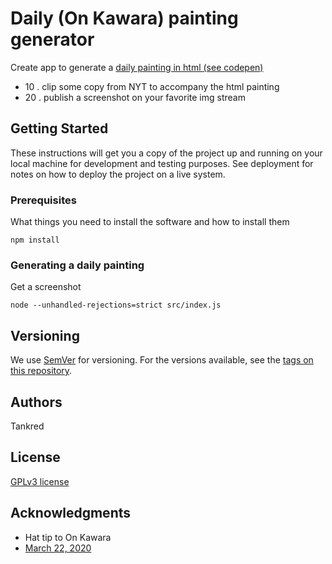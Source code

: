 # Daily (On Kawara) painting generator

Create app to generate a [daily painting in html (see codepen)](https://codepen.io/tankred/pen/eHspE)
* 10 . clip some copy from NYT to accompany the html painting
* 20 . publish a screenshot on your favorite img stream

## Getting Started

These instructions will get you a copy of the project up and running on your local machine for development and testing purposes. See deployment for notes on how to deploy the project on a live system.

### Prerequisites

What things you need to install the software and how to install them

```
npm install
```

### Generating a daily painting

Get a screenshot

```
node --unhandled-rejections=strict src/index.js
```


## Versioning

We use [SemVer](http://semver.org/) for versioning. For the versions available, see the [tags on this repository](https://github.com/tankred/daily-painting/tags).

## Authors

Tankred

## License

[GPLv3 license](gpl-3.0.md)

## Acknowledgments

* Hat tip to On Kawara
* [March 22, 2020](https://codepen.io/tankred/pen/IrHsc)

